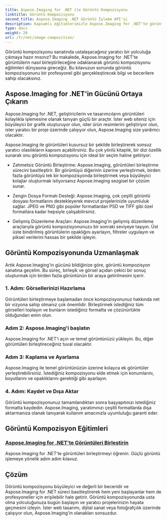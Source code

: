 ```yaml
---
title: Aspose.Imaging for .NET ile Görüntü Kompozisyonu
linktitle: Görüntü Kompozisyonu
second_title: Aspose.Imaging .NET Görüntü İşleme API'si
description: Kapsamlı eğitimlerimizle Aspose.Imaging for .NET'te görüntüleri zahmetsizce nasıl birleştireceğinizi keşfedin. Görüntü işleme becerilerinizi bugün geliştirin!
type: docs
weight: 20
url: /tr/net/image-composition/
---
```


Görüntü kompozisyonu sanatında ustalaşacağınız yaratıcı bir yolculuğa çıkmaya hazır mısınız? Bu makalede, Aspose.Imaging for .NET'te görüntülerin nasıl birleştirileceğine odaklanarak görüntü kompozisyonu eğitimleri dünyasına gireceğiz. Bu kılavuzun sonunda görüntü kompozisyonunu bir profesyonel gibi gerçekleştirecek bilgi ve becerilere sahip olacaksınız.

## Aspose.Imaging for .NET'in Gücünü Ortaya Çıkarın

Aspose.Imaging for .NET, geliştiricilerin ve tasarımcıların görüntüleri kolaylıkla işlemesine olanak tanıyan güçlü bir araçtır. İster web siteniz için büyüleyici bir grafik oluşturuyor olun, ister ürün resimlerini geliştiriyor olun, ister yaratıcı bir proje üzerinde çalışıyor olun, Aspose.Imaging size yardımcı olacaktır.

Aspose.Imaging ile görüntüleri kusursuz bir şekilde birleştirerek sonsuz yaratıcı olasılıkların kapısını açabilirsiniz. Bu çok yönlü kitaplık, bir dizi özellik sunarak onu görüntü kompozisyonu için ideal bir seçim haline getiriyor:

- Zahmetsiz Görüntü Birleştirme: Aspose.Imaging, görüntüleri birleştirme sürecini basitleştirir. Bir görüntüyü diğerinin üzerine yerleştirmek, birden fazla görüntüyü tek bir kompozisyonda birleştirmek veya büyüleyici kolajlar oluşturmak istiyorsanız Aspose.Imaging sezgisel bir çözüm sunar.

- Zengin Dosya Formatı Desteği: Aspose.Imaging, çok çeşitli görüntü dosyası formatlarını destekleyerek mevcut projelerinizle uyumluluk sağlar. JPEG ve PNG gibi popüler formatlardan PSD ve TIFF gibi özel formatlara kadar hepsiyle çalışabilirsiniz.

- Gelişmiş Düzenleme Araçları: Aspose.Imaging'in gelişmiş düzenleme araçlarıyla görüntü kompozisyonunuzu bir sonraki seviyeye taşıyın. Üst üste bindirilmiş görüntülerin opaklığını ayarlayın, filtreler uygulayın ve piksel verilerini hassas bir şekilde işleyin.

## Görüntü Kompozisyonunda Uzmanlaşmak

Artık Aspose.Imaging'in gücünü bildiğinize göre, görüntü kompozisyon sanatına geçelim. Bu süreç, birleşik ve görsel açıdan çekici bir sonuç oluşturmak için birden fazla görüntünün bir araya getirilmesini içerir.

### 1. Adım: Görsellerinizi Hazırlama

Görüntüleri birleştirmeye başlamadan önce kompozisyonunuz hakkında net bir vizyona sahip olmanız çok önemlidir. Birleştirmek istediğiniz tüm görselleri toplayın ve bunların istediğiniz formatta ve çözünürlükte olduğundan emin olun.

### Adım 2: Aspose.Imaging'i başlatın

Aspose.Imaging for .NET'i açın ve temel görüntünüzü yükleyin. Bu, diğer görüntüleri birleştireceğiniz tuval olacaktır.

### Adım 3: Kaplama ve Ayarlama

Aspose.Imaging ile temel görüntünüzün üzerine kolayca ek görüntüler yerleştirebilirsiniz. İstediğiniz kompozisyonu elde etmek için konumlarını, boyutlarını ve opaklıklarını gerektiği gibi ayarlayın.

### 4. Adım: Kaydet ve Dışa Aktar

Görüntü kompozisyonunuz tamamlandıktan sonra başyapıtınızı istediğiniz formatta kaydedin. Aspose.Imaging, yaratımınızı çeşitli formatlarda dışa aktarmanıza olanak tanıyarak kullanım amacınızla uyumluluğu garanti eder.

## Görüntü Kompozisyon Eğitimleri
### [Aspose.Imaging for .NET'te Görüntüleri Birleştirin](./combine-images/)
Aspose.Imaging for .NET'te görüntüleri birleştirmeyi öğrenin. Güçlü görüntü işlemeye yönelik adım adım kılavuz.

## Çözüm

Görüntü kompozisyonu büyüleyici ve değerli bir beceridir ve Aspose.Imaging for .NET süreci basitleştirerek hem yeni başlayanlar hem de profesyoneller için erişilebilir hale getirir. Görüntü kompozisyonunda usta olma yolculuğunuza bugün başlayın ve yaratıcı projelerinizin hayata geçmesini izleyin. İster web tasarımı, dijital sanat veya fotoğrafçılık üzerinde çalışıyor olun, Aspose.Imaging'in olanakları sonsuzdur.